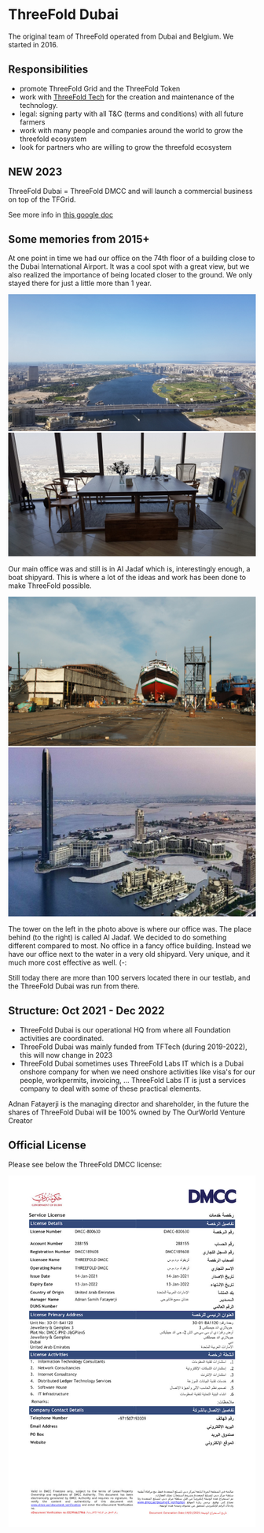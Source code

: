 # ThreeFold Dubai

The original team of ThreeFold operated from Dubai and Belgium. We started in 2016.

## Responsibilities

- promote ThreeFold Grid and the ThreeFold Token
- work with [ThreeFold Tech](./threefold_tech.md) for the creation and maintenance of the technology.
- legal: signing party with all T&C (terms and conditions) with all future farmers
- work with many people and companies around the world to grow the threefold ecosystem
- look for partners who are willing to grow the threefold ecosystem

## NEW 2023

ThreeFold Dubai = ThreeFold DMCC and will launch a commercial business on top of the TFGrid.

See more info in [this google doc](https://docs.google.com/document/d/10Ieu1D00vZdVNP9nQESk4WMszAM5vqi8XoWzSBy3xPU/edit)

## Some memories from 2015+

At one point in time we had our office on the 74th floor of a building close to the Dubai International Airport. It was a cool spot with a great view, but we also realized the importance of being located closer to the ground. We only stayed there for just a little more than 1 year.

![](img/view_dubai.jpg)
![](img/dubai_office1.jpg)

Our main office was and still is in Al Jadaf which is, interestingly enough, a boat shipyard. This is where a lot of the ideas and work has been done to make ThreeFold possible.

![](img/al_jadaf.jpg)
![](img/aljadaf2.jpg)

The tower on the left in the photo above is where our office was. The place behind (to the right) is called Al Jadaf. We decided to do something different compared to most. No office in a fancy office building. Instead we have our office next to the water in a very old shipyard. Very unique, and it much more cost effective as well. (-:

Still today there are more than 100 servers located there in our testlab, and the ThreeFold Dubai was run from there.

## Structure: Oct 2021 - Dec 2022

- ThreeFold Dubai is our operational HQ from where all Foundation activities are coordinated.
- ThreeFold Dubai was mainly funded from TFTech (during 2019-2022), this will now change in 2023
- ThreeFold Dubai sometimes uses ThreeFold Labs IT which is a Dubai onshore company for when we need onshore activities like visa's for our people, workpermits, invoicing, ... ThreeFold Labs IT is just a services company to deal with some of these practical elements.

Adnan Fatayerji is the managing director and shareholder, in the future the shares of ThreeFold Dubai will be 100% owned by The OurWorld Venture Creator

## Official License

Please see below the ThreeFold DMCC license:

![](img/threefold_dmcc_license_certificate.jpg)

